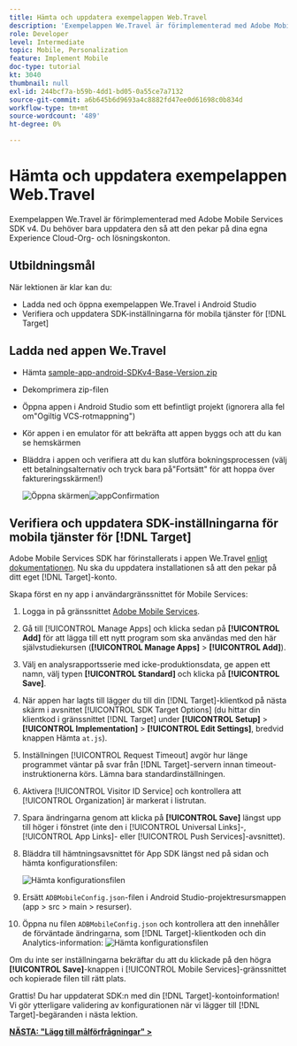 ```yaml
---
title: Hämta och uppdatera exempelappen Web.Travel
description: 'Exempelappen We.Travel är förimplementerad med Adobe Mobile Services SDK v4. Du behöver bara uppdatera den så att den pekar på dina egna Experience Cloud Org- och Solution-konton.   '
role: Developer
level: Intermediate
topic: Mobile, Personalization
feature: Implement Mobile
doc-type: tutorial
kt: 3040
thumbnail: null
exl-id: 244bcf7a-b59b-4dd1-bd05-0a55ce7a7132
source-git-commit: a6b645b6d9693a4c8882fd47ee0d61698c0b834d
workflow-type: tm+mt
source-wordcount: '489'
ht-degree: 0%

---
```


# Hämta och uppdatera exempelappen Web.Travel

Exempelappen We.Travel är förimplementerad med Adobe Mobile Services SDK v4. Du behöver bara uppdatera den så att den pekar på dina egna Experience Cloud-Org- och lösningskonton.

## Utbildningsmål

När lektionen är klar kan du:

* Ladda ned och öppna exempelappen We.Travel i Android Studio
* Verifiera och uppdatera SDK-inställningarna för mobila tjänster för [!DNL Target]

## Ladda ned appen We.Travel

* Hämta [sample-app-android-SDKv4-Base-Version.zip](assets/sample-app-android-SDKv4-Base-Version.zip)
* Dekomprimera zip-filen
* Öppna appen i Android Studio som ett befintligt projekt (ignorera alla fel om&quot;Ogiltig VCS-rotmappning&quot;)
* Kör appen i en emulator för att bekräfta att appen byggs och att du kan se hemskärmen
* Bläddra i appen och verifiera att du kan slutföra bokningsprocessen (välj ett betalningsalternativ och tryck bara på&quot;Fortsätt&quot; för att hoppa över faktureringsskärmen!)

   ![Öppna skärmen ](assets/wetravel_homeScreen.png)![appConfirmation](assets/wetravel_confirmationScreen.png)

## Verifiera och uppdatera SDK-inställningarna för mobila tjänster för [!DNL Target]

Adobe Mobile Services SDK har förinstallerats i appen We.Travel [enligt dokumentationen](https://experienceleague.adobe.com/docs/mobile-services/android/getting-started-android/requirements.html?lang=en). Nu ska du uppdatera installationen så att den pekar på ditt eget [!DNL Target]-konto.

Skapa först en ny app i användargränssnittet för Mobile Services:

1. Logga in på gränssnittet [Adobe Mobile Services](https://mobilemarketing.adobe.com).
1. Gå till [!UICONTROL Manage Apps] och klicka sedan på **[!UICONTROL Add]** för att lägga till ett nytt program som ska användas med den här självstudiekursen (**[!UICONTROL Manage Apps]** > **[!UICONTROL Add]**).
1. Välj en analysrapportsserie med icke-produktionsdata, ge appen ett namn, välj typen **[!UICONTROL Standard]** och klicka på **[!UICONTROL Save]**.
1. När appen har lagts till lägger du till din [!DNL Target]-klientkod på nästa skärm i avsnittet [!UICONTROL SDK Target Options] (du hittar din klientkod i gränssnittet [!DNL Target] under **[!UICONTROL Setup]** > **[!UICONTROL Implementation]** > **[!UICONTROL Edit Settings]**, bredvid knappen Hämta `at.js`).
1. Inställningen [!UICONTROL Request Timeout] avgör hur länge programmet väntar på svar från [!DNL Target]-servern innan timeout-instruktionerna körs. Lämna bara standardinställningen.
1. Aktivera [!UICONTROL Visitor ID Service] och kontrollera att [!UICONTROL Organization] är markerat i listrutan.
1. Spara ändringarna genom att klicka på **[!UICONTROL Save]** längst upp till höger i fönstret (inte den i [!UICONTROL Universal Links]-, [!UICONTROL App Links]- eller [!UICONTROL Push Services]-avsnittet).
1. Bläddra till hämtningsavsnittet för App SDK längst ned på sidan och hämta konfigurationsfilen:

   ![Hämta konfigurationsfilen](assets/config_file.jpg)

1. Ersätt `ADBMobileConfig.json`-filen i Android Studio-projektresursmappen (app > src > main > resurser).

1. Öppna nu filen `ADBMobileConfig.json` och kontrollera att den innehåller de förväntade ändringarna, som [!DNL Target]-klientkoden och din Analytics-information:
   ![Hämta konfigurationsfilen](assets/client_code.jpg)

Om du inte ser inställningarna bekräftar du att du klickade på den högra **[!UICONTROL Save]**-knappen i [!UICONTROL Mobile Services]-gränssnittet och kopierade filen till rätt plats.

Grattis! Du har uppdaterat SDK:n med din [!DNL Target]-kontoinformation! Vi gör ytterligare validering av konfigurationen när vi lägger till [!DNL Target]-begäranden i nästa lektion.

**[NÄSTA: &quot;Lägg till målförfrågningar&quot; >](add-requests.md)**
